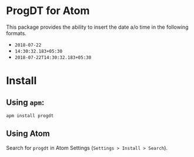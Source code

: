 # ProgDT for Atom
This package provides the ability to insert the date a/o time in the following formats.
 * `2018-07-22`
 * `14:30:32.183+05:30`
 * `2018-07-22T14:30:32.183+05:30`

# Install
## Using `apm`:

```
apm install progdt
```
## Using Atom
Search for `progdt` in Atom Settings (`Settings > Install > Search`).
